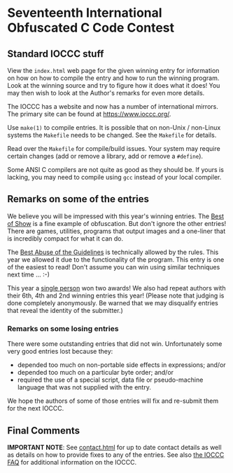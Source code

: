 # Seventeenth International Obfuscated C Code Contest


## Standard IOCCC stuff

View the `index.html` web page for the given winning entry for information on how
on how to compile the entry and how to run the winning program.
Look at the winning source and try to figure how it does what it does!
You may then wish to look at the Author's remarks for even more details.

The IOCCC has a website and now has a number of international mirrors.
The primary site can be found at <https://www.ioccc.org/>.

Use `make(1)` to compile entries.  It is possible that on non-Unix / non-Linux
systems the `Makefile` needs to be changed.  See the `Makefile` for details.

Read over the `Makefile` for compile/build issues.  Your system may
require certain changes (add or remove a library, add or remove a
`#define`).

Some ANSI C compilers are not quite as good as they should be.  If
yours is lacking, you may need to compile using `gcc` instead of your
local compiler.


## Remarks on some of the entries

We believe you will be impressed with this year's winning entries.  The [Best of
Show](%%REPO_URL%%/2004/gavin/gavin.c) is a fine example of obfuscation.  But don't ignore the
other entries!  There are games, utilities, programs that output images and a
one-liner that is incredibly compact for what it can do.

The [Best Abuse of the Guidelines](%%REPO_URL%%/2004/hibachi/hibachi.c) is technically allowed by
the rules.  This year we allowed it due to the functionality of the program.
This entry is one of the easiest to read!  Don't assume you can win using
similar techniques next time ... :-)

This year a [single person](../authors.html#Daniel_Vik) won two awards!  We also
had repeat authors with their 6th, 4th and 2nd winning entries this year!
(Please note that judging is done completely anonymously.  Be warned that we may
disqualify entries that reveal the identity of the submitter.)

### Remarks on some losing entries

There were some outstanding entries that did not win.  Unfortunately
some very good entries lost because they:

* depended too much on non-portable side effects in expressions; and/or
* depended too much on a particular byte order; and/or
* required the use of a special script, data file or pseudo-machine
  language that was not supplied with the entry.

We hope the authors of some of those entries will fix and re-submit
them for the next IOCCC.


## Final Comments

**IMPORTANT NOTE**: See [contact.html](../contact.html) for up to date contact details
as well as details on how to provide fixes to any of the entries.
See also [the IOCCC FAQ](../faq.html) for additional information on the IOCCC.


<!--

    Copyright © 1984-2024 by Landon Curt Noll. All Rights Reserved.

    You are free to share and adapt this file under the terms of this license:

        Creative Commons Attribution-ShareAlike 4.0 International (CC BY-SA 4.0)

    For more information, see:

        https://creativecommons.org/licenses/by-sa/4.0/

-->
